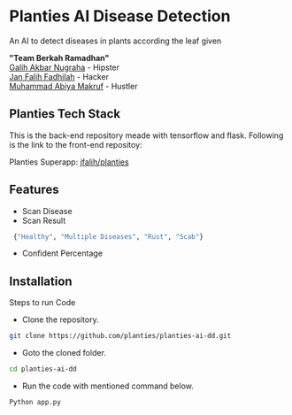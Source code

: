 
# Planties AI Disease Detection
An AI to detect diseases in plants according the leaf given


**"Team Berkah Ramadhan"** \
[Galih Akbar Nugraha](https://github.com/whoisgalih) - Hipster\
[Jan Falih Fadhilah](https://github.com/jfalih) - Hacker \
[Muhammad Abiya Makruf](https://github.com/AbiyaMakruf) - Hustler

## Planties Tech Stack

This is the back-end repository meade with tensorflow and flask. Following is the link to the front-end repositoy:

Planties Superapp: [jfalih/planties](https://github.com/jfalih/planties)

## Features

- Scan Disease
- Scan Result
```python
 {"Healthy", "Multiple Diseases", "Rust", "Scab"}
 ```
- Confident Percentage

## Installation
Steps to run Code

* Clone the repository.
```bash
git clone https://github.com/planties/planties-ai-dd.git
```
* Goto the cloned folder.
```bash
cd planties-ai-dd
```
* Run the code with mentioned command below.
```bash
Python app.py
```
